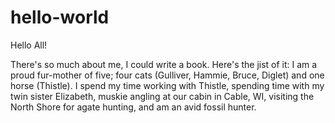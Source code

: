 # hello-world

Hello All!

There's so much about me, I could write a book. Here's the jist of it: I am a proud fur-mother of five; four cats (Gulliver, Hammie, Bruce, Diglet) and one horse (Thistle). I spend my time working with Thistle, spending time with my twin sister Elizabeth, muskie angling at our cabin in Cable, WI, visiting the North Shore for agate hunting, and am an avid fossil hunter. 
